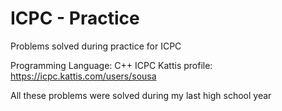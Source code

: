 # ICPC - Practice
Problems solved during practice for ICPC

Programming Language: C++
ICPC Kattis profile: https://icpc.kattis.com/users/sousa

All these problems were solved during my last high school year
